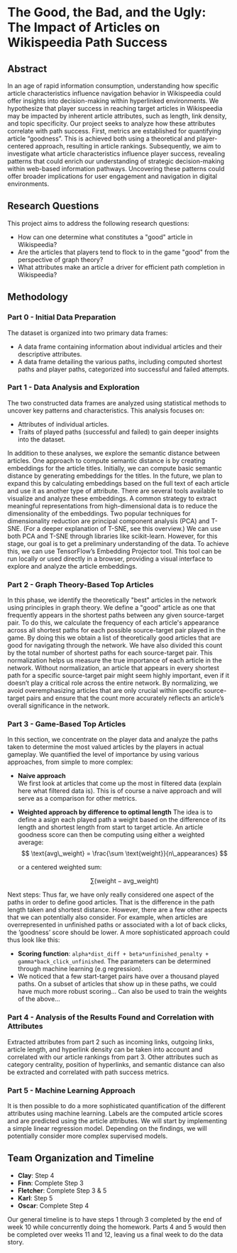 # The Good, the Bad, and the Ugly: The Impact of Articles on Wikispeedia Path Success

## Abstract
In an age of rapid information consumption, understanding how specific article characteristics influence navigation behavior in Wikispeedia could offer insights into decision-making within hyperlinked environments. We hypothesize that player success in reaching target articles in Wikispeedia may be impacted by inherent article attributes, such as length, link density, and topic specificity. Our project seeks to analyze how these attributes correlate with path success. First, metrics are established for quantifying article “goodness”. This is achieved both using a theoretical and player-centered approach, resulting in article rankings. Subsequently, we aim to investigate what article characteristics influence player success, revealing patterns that could enrich our understanding of strategic decision-making within web-based information pathways. Uncovering these patterns could offer broader implications for user engagement and navigation in digital environments.

## Research Questions
This project aims to address the following research questions:
- How can one determine what constitutes a "good" article in Wikispeedia?
- Are the articles that players tend to flock to in the game "good" from the perspective of graph theory?
- What attributes make an article a driver for efficient path completion in Wikispeedia?

## Methodology

### Part 0 - Initial Data Preparation
The dataset is organized into two primary data frames:
- A data frame containing information about individual articles and their descriptive attributes.
- A data frame detailing the various paths, including computed shortest paths and player paths, categorized into successful and failed attempts.

### Part 1 - Data Analysis and Exploration
The two constructed data frames are analyzed using statistical methods to uncover key patterns and characteristics. This analysis focuses on:
- Attributes of individual articles.
- Traits of played paths (successful and failed) to gain deeper insights into the dataset.

In addition to these analyses, we explore the semantic distance between articles. One approach to compute semantic distance is by creating embeddings for the article titles. Initially, we can compute basic semantic distance by generating embeddings for the titles. In the future, we plan to expand this by calculating embeddings based on the full text of each article and use it as another type of attribute. There are several tools available to visualize and analyze these embeddings. A common strategy to extract meaningful representations from high-dimensional data is to reduce the dimensionality of the embeddings. Two popular techniques for dimensionality reduction are principal component analysis (PCA) and T-SNE. (For a deeper explanation of T-SNE, see this overview.) We can use both PCA and T-SNE through libraries like scikit-learn. However, for this stage, our goal is to get a preliminary understanding of the data. To achieve this, we can use TensorFlow’s Embedding Projector tool. This tool can be run locally or used directly in a browser, providing a visual interface to explore and analyze the article embeddings.

### Part 2 - Graph Theory-Based Top Articles
In this phase, we identify the theoretically "best" articles in the network using principles in graph theory. We define a "good" article as one that frequently appears in the shortest paths between any given source-target pair. To do this, we calculate the frequency of each article's appearance across all shortest paths for each possible source-target pair played in the game. By doing this we obtain a list of theoretically good articles that are good for navigating through the network. We have also divided this count by the total number of shortest paths for each source-target pair. This normalization helps us measure the true importance of each article in the network. Without normalization, an article that appears in every shortest path for a specific source-target pair might seem highly important, even if it doesn’t play a critical role across the entire network. By normalizing, we avoid overemphasizing articles that are only crucial within specific source-target pairs and ensure that the count more accurately reflects an article’s overall significance in the network.

### Part 3 - Game-Based Top Articles
In this section, we concentrate on the player data and analyze the paths taken to determine the most valued articles by the players in actual gameplay. We quantified the level of importance by using various approaches, from simple to more complex:
- **Naive approach**  
  We first look at articles that come up the most in filtered data (explain here what filtered data is). This is of course a naive approach and will serve as a comparison for other metrics.
  
- **Weighted approach by difference to optimal length**
  The idea is to define a asign each played path a weight based on the difference of its length and shortest length from start to target article. An article goodness score can then be computing using either a weighted average:
  $$
  \text{avg\_weight} = \frac{\sum \text{weight}}{n\_appearances}
  $$
  
  or a centered weighted sum:
  
  $$
  \sum (\text{weight} - \text{avg\_weight})
  $$

Next steps: Thus far, we have only really considered one aspect of the paths in order to define good articles. That is the difference in the path length taken and shortest distance. However, there are a few other aspects that we can potentially also consider. For example, when articles are overrepresented in unfinished paths or associated with a lot of back clicks, the ‘goodness’ score should be lower. A more sophisticated approach could thus look like this:
- **Scoring function**: `alpha*dist_diff + beta*unfinished_penalty + gamma*back_click_unfinished`. The parameters can be determined through machine learning (e.g regression).
- We noticed that a few start-target pairs have over a thousand played paths. On a subset of articles that show up in these paths, we could have much more robust scoring… Can also be used to train the weights of the above…

### Part 4 - Analysis of the Results Found and Correlation with Attributes
Extracted attributes from part 2 such as incoming links, outgoing links, article length, and hyperlink density can be taken into account and correlated with our article rankings from part 3. Other attributes such as category centrality, position of hyperlinks, and semantic distance can also be extracted and correlated with path success metrics.

### Part 5 - Machine Learning Approach
It is then possible to do a more sophisticated quantification of the different attributes using machine learning. Labels are the computed article scores and are predicted using the article attributes. We will start by implementing a simple linear regression model. Depending on the findings, we will potentially consider more complex supervised models.

## Team Organization and Timeline
- **Clay**: Step 4
- **Finn**: Complete Step 3
- **Fletcher**: Complete Step 3 & 5
- **Karl**: Step 5
- **Oscar**: Complete Step 4

Our general timeline is to have steps 1 through 3 completed by the end of week 10 while concurrently doing the homework. Parts 4 and 5 would then be completed over weeks 11 and 12, leaving us a final week to do the data story.


